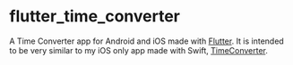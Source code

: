 # flutter_time_converter

A Time Converter app for Android and iOS made with [Flutter](https://flutter.dev/). It is intended to be very similar to my iOS only app made with Swift, [TimeConverter](https://github.com/urwrstkn8mare/TimeConverter).

